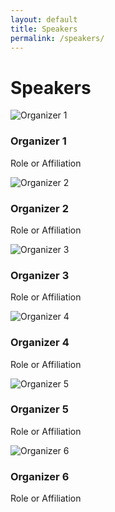 ```yaml
---
layout: default
title: Speakers
permalink: /speakers/
---
```


# Speakers

<div class="organizers-container">
  <div class="organizer">
    <img src="/assets/images/organizer1.jpg" alt="Organizer 1">
    <h3>Organizer 1</h3>
    <p>Role or Affiliation</p>
  </div>
  <div class="organizer">
    <img src="/assets/images/organizer2.jpg" alt="Organizer 2">
    <h3>Organizer 2</h3>
    <p>Role or Affiliation</p>
  </div>
  <div class="organizer">
    <img src="/assets/images/organizer3.jpg" alt="Organizer 3">
    <h3>Organizer 3</h3>
    <p>Role or Affiliation</p>
  </div>
  <div class="organizer">
    <img src="/assets/images/organizer4.jpg" alt="Organizer 4">
    <h3>Organizer 4</h3>
    <p>Role or Affiliation</p>
  </div>
  <div class="organizer">
    <img src="/assets/images/organizer5.jpg" alt="Organizer 5">
    <h3>Organizer 5</h3>
    <p>Role or Affiliation</p>
  </div>
  <div class="organizer">
    <img src="/assets/images/organizer6.jpg" alt="Organizer 6">
    <h3>Organizer 6</h3>
    <p>Role or Affiliation</p>
  </div>
</div>
